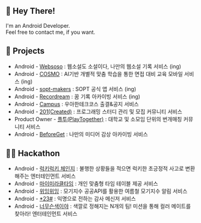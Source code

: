 

## 👋 Hey There! 
I'm an Android Developer.  
Feel free to contact me, if you want.

## 📌 Projects
- Android - [Websoso](https://github.com/Team-WSS/WSS-Android) : 웹소설도 소설이다, 나만의 웹소설 기록 서비스 (ing)
- Android - [COSMO](https://github.com/s9hn/COSMO) : AI기반 개별적 맞춤 학습을 통한 면접 대비 교육 모바일 서비스 (ing)
- Android - [sopt-makers](https://github.com/sopt-makers/sopt-android) : SOPT 공식 앱 서비스 (ing)
- Android - [Recordream](https://github.com/TeamRecorDream/RecorDream-AOS) : 꿈 기록 아카이빙 서비스 (ing)
- Android - [Campus](https://github.com/sujin9/woowa_campus_android) : 우아한테크코스 출결&공지 서비스
- Android - [201(Created)](https://github.com/201-Created-Study/2023-yigongil) : 프로그래밍 스터디 관리 및 모집 커뮤니티 서비스
- Product Owner - [플투(PlayTogether)](https://cheddar-liquid-051.notion.site/PLAY-TOGETHER-b88141f8be1344c2a8ed365951e4fefc?pvs=4) : 대학교 및 소모임 단위의 번개매칭 커뮤니티 서비스
- Android - [BeforeGet](https://github.com/Team-Beforeget/Beforeget-Android) : 나만의 미디어 감상 아카이빙 서비스
      
## 🏃‍♀️ Hackathon
- Android - [럭키럭키 체인지](https://github.com/sopkathon-android-team-4/Sopkathon-Android) : 불행한 상황들을 적으면 럭키한 초긍정적 사고로 변환해주는 엔터테인먼트 서비스
- Android - [마이미라클타임](https://github.com/do-sopkathon-android-2/android-2-client) : 개인 맞춤형 타임 테이블 제공 서비스
- Android - [위잉위잉](https://github.com/SOPT32-SOPKATHON/sopkathon-android) : 모기지수 공공API를 활용한 여름철 모기지수 알림 서비스
- Android - [*23#](https://github.com/SOPKATHON-LUCKY-SEVEN/S23H-AOS) : 익명으로 전하는 감사 메신저 서비스
- Android - [너무슨색이야](https://github.com/TeamWhatColor/WhatColorAndroid) : 색깔로 정해지는 N개의 팀! 미션을 통해 컬러 메이트를 찾아라! 엔터테인먼트 서비스  
